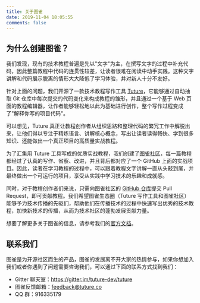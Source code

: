 ```yaml
---
title: 关于图雀
date: 2019-11-04 18:05:55
comments: false
---
```


## 为什么创建图雀？

我们发现，现有的技术教程普遍是先以"文字"为主，在撰写文字的过程中补充代码，因此整篇教程中代码的连贯性较差，让读者很难在阅读中动手实践。这种文字讲解和代码展示脱离的情形大大降低了学习体验，并对新人十分不友好。

针对上面的问题，我们开源了一款技术教程写作工具 [Tuture](https://github.com/tuture-dev/tuture)，它能够通过自动抽取 Git 仓库中每次提交的代码变化来构成教程的雏形，并且通过一个基于 Web 页面的教程编辑器，让作者能够轻松地以此为基础进行创作，整个写作过程变成了"解释你写的项目代码"。

可以想见，Tuture 真正让教程创作者从组织思路和整理代码的繁冗工作中解脱出来，让他们得以专注于精炼语言、讲解核心概念，写出让读者读得畅快、学到很多知识、还能做出一个真正项目的高质量实战教程。

为了汇集用 Tuture 工具写成的优质实战教程，我们创建了[图雀社区](https://tuture.co)，每一篇教程都经过了认真的写作、省察、改进，并且背后都对应了一个 GitHub 上面的实战项目。因此，读者在学习教程的过程中，可以跟着教程文字讲解一直从头敲到尾，并最终做出一个可运行的项目，享受从实践中学习技术的乐趣和成就感。

同时，对于教程创作者们来说，只需向图雀社区的 [GitHub 仓库](https://github.com/tuture-dev/hub)提交 Pull Request，即可贡献教程。我们希望图雀生态圈（Tuture 写作工具和图雀社区）能够予力技术传播的先驱们，帮助他们在传播技术的过程中快速写出优秀的技术教程，加快新技术的传播，从而为技术社区的蓬勃发展贡献力量。

想要了解更多关于图雀的信息，请参考我们的[官方文档](https://docs.tuture.co)。

## 联系我们

图雀是为开源社区而生的产品，图雀的发展离不开大家的热情参与，如果你想加入我们或者你遇到了问题需要咨询我们，可以通过下面的联系方式找到我们：

- Gitter 聊天室：https://gitter.im/tuture-dev/tuture
- 图雀反馈邮箱：feedback@tuture.co
- QQ 群：916335179
